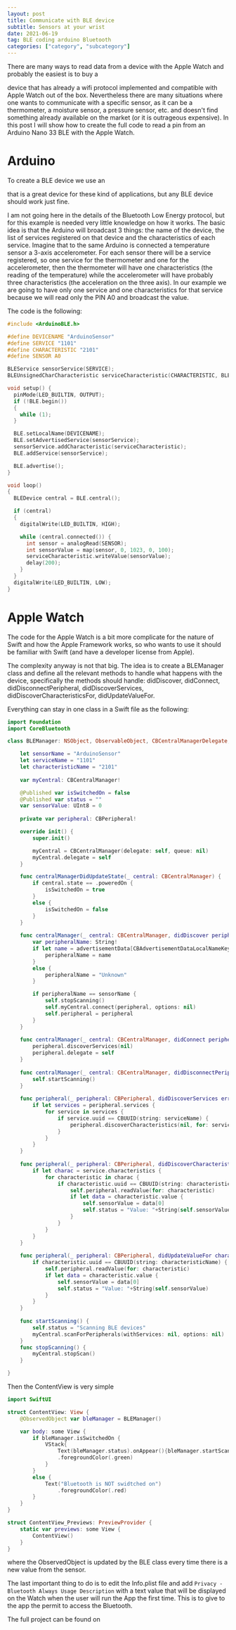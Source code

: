 ```yaml
---
layout: post
title: Communicate with BLE device
subtitle: Sensors at your wrist
date: 2021-06-19
tag: BLE coding arduino Bluetooth
categories: ["category", "subcategory"]
---
```


There are many ways to read data from a device with the Apple Watch and probably the easiest is to buy a 

[HomeKit]: https://awa.scumm.it/posts/category/subcategory/2021/01/02/HomeKit/

device that has already a wifi protocol implemented and compatible with Apple Watch out of the box. Nevertheless there are many situations where one wants to communicate with a specific sensor, as it can be a thermometer, a moisture sensor, a pressure sensor, etc. and doesn't find something already available on the market (or it is outrageous expensive). In this post I will show how to create the full code to read a pin from an Arduino Nano 33 BLE with the Apple Watch.

# Arduino

To create a BLE device we use an 

[Arduino Nano 33 BLE]: https://store.arduino.cc/arduino-nano-33-ble-sense

that is a great device for these kind of applications, but any BLE device should work just fine.

I am not going here in the details of the Bluetooth Low Energy protocol, but for this example is needed very little knowledge on how it works. The basic idea is that the Arduino will broadcast 3 things: the name of the device, the list of services registered on that device and the characteristics of each service. Imagine that to the same Arduino is connected a temperature sensor a 3-axis accelerometer. For each sensor there will be a service registered, so one service for the thermometer and one for the accelerometer, then the thermometer will have one characteristics (the reading of the temperature) while the accelerometer will have probably three characteristics (the acceleration on the three axis).
In our example we are going to have only one service and one characteristics for that service because we will read only the PIN A0 and broadcast the value.

The code is the following:

```c
#include <ArduinoBLE.h>

#define DEVICENAME "ArduinoSensor"
#define SERVICE "1101"
#define CHARACTERISTIC "2101"
#define SENSOR A0

BLEService sensorService(SERVICE);
BLEUnsignedCharCharacteristic serviceCharacteristic(CHARACTERISTIC, BLERead | BLENotify);

void setup() {  
  pinMode(LED_BUILTIN, OUTPUT);
  if (!BLE.begin()) 
  {
    while (1);
  }

  BLE.setLocalName(DEVICENAME);
  BLE.setAdvertisedService(sensorService);
  sensorService.addCharacteristic(serviceCharacteristic);
  BLE.addService(sensorService);

  BLE.advertise();
}

void loop() 
{
  BLEDevice central = BLE.central();

  if (central) 
  {
    digitalWrite(LED_BUILTIN, HIGH);

    while (central.connected()) {
      int sensor = analogRead(SENSOR);
      int sensorValue = map(sensor, 0, 1023, 0, 100);
      serviceCharacteristic.writeValue(sensorValue);
      delay(200);
    }
  }
  digitalWrite(LED_BUILTIN, LOW);
}
```

# Apple Watch

The code for the Apple Watch is a bit more complicate for the nature of Swift and how the Apple Framework works, so who wants to use it should be familiar with Swift (and have a developer license from Apple).

The complexity anyway is not that big. The idea is to create a BLEManager class and define all the relevant methods to handle what happens with the device, specifically the methods should handle: didDiscover, didConnect, didDisconnectPeripheral, didDiscoverServices, didDiscoverCharacteristicsFor, didUpdateValueFor.

Everything can stay in one class in a Swift file as the following:

```swift
import Foundation
import CoreBluetooth

class BLEManager: NSObject, ObservableObject, CBCentralManagerDelegate, CBPeripheralDelegate {

  	let sensorName = "ArduinoSensor"
    let serviceName = "1101"
    let characteristicName = "2101"
  
    var myCentral: CBCentralManager!

    @Published var isSwitchedOn = false
    @Published var status = ""
    var sensorValue: UInt8 = 0
    
    private var peripheral: CBPeripheral!

    override init() {
        super.init()

        myCentral = CBCentralManager(delegate: self, queue: nil)
        myCentral.delegate = self
    }

    func centralManagerDidUpdateState(_ central: CBCentralManager) {
        if central.state == .poweredOn {
            isSwitchedOn = true
        }
        else {
            isSwitchedOn = false
        }
    }
    
    func centralManager(_ central: CBCentralManager, didDiscover peripheral: CBPeripheral, advertisementData: [String : Any], rssi RSSI: NSNumber) {
        var peripheralName: String!
        if let name = advertisementData[CBAdvertisementDataLocalNameKey] as? String {
            peripheralName = name
        }
        else {
            peripheralName = "Unknown"
        }

        if peripheralName == sensorName {
            self.stopScanning()
            self.myCentral.connect(peripheral, options: nil)
            self.peripheral = peripheral
        }
    }
    
    func centralManager(_ central: CBCentralManager, didConnect peripheral: CBPeripheral) {
        peripheral.discoverServices(nil)
        peripheral.delegate = self
    }
    
    func centralManager(_ central: CBCentralManager, didDisconnectPeripheral: CBPeripheral, error: Error?) {
        self.startScanning()
    }
    
    func peripheral(_ peripheral: CBPeripheral, didDiscoverServices error: Error?) {
        if let services = peripheral.services {
            for service in services {
                if service.uuid == CBUUID(string: serviceName) {
                    peripheral.discoverCharacteristics(nil, for: service)
                }
            }
        }
    }
    
    func peripheral(_ peripheral: CBPeripheral, didDiscoverCharacteristicsFor service: CBService, error: Error?) {
        if let charac = service.characteristics {
            for characteristic in charac {
                if characteristic.uuid == CBUUID(string: characteristicName) {
                    self.peripheral.readValue(for: characteristic)
                    if let data = characteristic.value {
                        self.sensorValue = data[0]
                        self.status = "Value: "+String(self.sensorValue)
                    }
                }
            }
        }
    }
    
    func peripheral(_ peripheral: CBPeripheral, didUpdateValueFor characteristic: CBCharacteristic, error: Error?) {
        if characteristic.uuid == CBUUID(string: characteristicName) {
            self.peripheral.readValue(for: characteristic)
            if let data = characteristic.value {
                self.sensorValue = data[0]
                self.status = "Value: "+String(self.sensorValue)
            }
        }
    }
    
    func startScanning() {
        self.status = "Scanning BLE devices"
        myCentral.scanForPeripherals(withServices: nil, options: nil)
    }
    func stopScanning() {
        myCentral.stopScan()
    }

}
```

Then the ContentView is very simple

```swift
import SwiftUI

struct ContentView: View {
    @ObservedObject var bleManager = BLEManager()

    var body: some View {
        if bleManager.isSwitchedOn {
            VStack{
                Text(bleManager.status).onAppear(){bleManager.startScanning()}
                .foregroundColor(.green)
            }
        }
        else {
            Text("Bluetooth is NOT swidtched on")
                .foregroundColor(.red)
        }
    }
}

struct ContentView_Previews: PreviewProvider {
    static var previews: some View {
        ContentView()
    }
}
```

where the ObservedObject is updated by the BLE class every time there is a new value from the sensor.

The last important thing to do is to edit the Info.plist file and add `Privacy - Bluetooth Always Usage Description` with a text value that will be displayed on the Watch when the user will run the App the first time. This is to give to the app the permit to access the Bluetooth.

The full project can be found on 

[git]: https://github.com/emanuelelaface/Apple-Watch-BLE-Example
